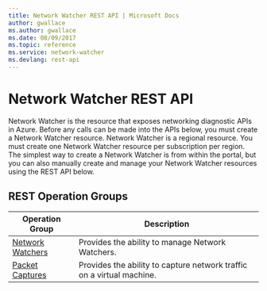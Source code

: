 ```yaml
---
title: Network Watcher REST API | Microsoft Docs
author: gwallace
ms.author: gwallace
ms.date: 08/09/2017
ms.topic: reference
ms.service: network-watcher
ms.devlang: rest-api
---
```


# Network Watcher REST API

Network Watcher is the resource that exposes networking diagnostic APIs in Azure. Before any calls can be made into the APIs below, you must create a Network Watcher resource. Network Watcher is a regional resource. You must create one Network Watcher resource per subscription per region. The simplest way to create a Network Watcher is from within the portal, but you can also manually create and manage your Network Watcher resources using the REST API below.

## REST Operation Groups 

|Operation Group|Description|
|---|---|
|[Network Watchers](xref:management.azure.com.network-watcher.networkwatchers) |Provides the ability to manage Network Watchers.|
|[Packet Captures](xref:management.azure.com.network-watcher.packetcaptures)   |Provides the ability to capture network traffic on a virtual machine.| 

